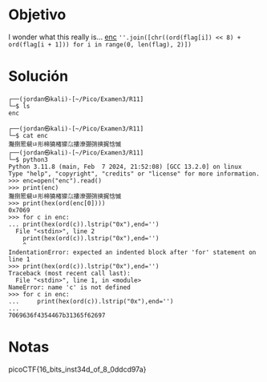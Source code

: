 
# Objetivo 

I wonder what this really is... [enc](https://mercury.picoctf.net/static/dd6004f51362ff76f98cb8c699510f23/enc) `''.join([chr((ord(flag[i]) << 8) + ord(flag[i + 1])) for i in range(0, len(flag), 2)])`
# Solución 

```
┌──(jordan㉿kali)-[~/Pico/Examen3/R11]
└─$ ls 
enc
                                                                                                                             
┌──(jordan㉿kali)-[~/Pico/Examen3/R11]
└─$ cat enc          
灩捯䍔䙻ㄶ形楴獟楮獴㌴摟潦弸弰摤捤㤷慽                                                                                                                             
┌──(jordan㉿kali)-[~/Pico/Examen3/R11]
└─$ python3       
Python 3.11.8 (main, Feb  7 2024, 21:52:08) [GCC 13.2.0] on linux
Type "help", "copyright", "credits" or "license" for more information.
>>> enc=open("enc").read()
>>> print(enc)
灩捯䍔䙻ㄶ形楴獟楮獴㌴摟潦弸弰摤捤㤷慽
>>> print(hex(ord(enc[0])))
0x7069
>>> for c in enc:
... print(hex(ord(c)).lstrip("0x"),end='')
  File "<stdin>", line 2
    print(hex(ord(c)).lstrip("0x"),end='')
    ^
IndentationError: expected an indented block after 'for' statement on line 1
>>> print(hex(ord(c)).lstrip("0x"),end='')
Traceback (most recent call last):
  File "<stdin>", line 1, in <module>
NameError: name 'c' is not defined
>>> for c in enc:
...     print(hex(ord(c)).lstrip("0x"),end='')
... 
7069636f4354467b31365f62697
```
# Notas 
picoCTF{16_bits_inst34d_of_8_0ddcd97a}

